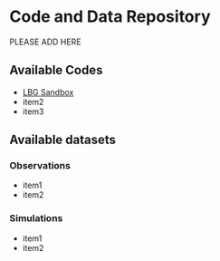 # Code and Data Repository

PLEASE ADD HERE
## Available Codes
- [LBG Sandbox](https://github.com/jfcrenshaw/lbg_sandbox)
- item2
- item3

## Available datasets

### Observations
- item1
- item2

### Simulations
- item1
- item2
